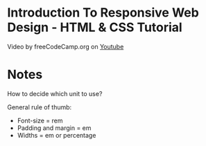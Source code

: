 # Introduction To Responsive Web Design - HTML & CSS Tutorial

Video by freeCodeCamp.org on [Youtube](https://www.youtube.com/watch?v=srvUrASNj0s)

# Notes

How to decide which unit to use?

General rule of thumb:
- Font-size = rem
- Padding and margin = em
- Widths = em or percentage
